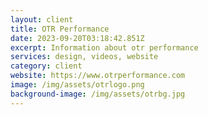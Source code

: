 ```yaml
---
layout: client
title: OTR Performance
date: 2023-09-20T03:18:42.851Z
excerpt: Information about otr performance
services: design, videos, website
category: client
website: https://www.otrperformance.com
image: /img/assets/otrlogo.png
background-image: /img/assets/otrbg.jpg
---
```

![]()